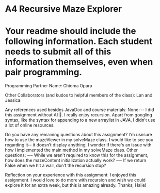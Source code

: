 # A4 Recursive Maze Explorer

# Your readme should include the following information. Each student needs to submit all of this information themselves, even when pair programming. 

Programming Partner Name: Chioma Opara

Other Collaborators (and kudos to helpful members of the class): Lan and Jessica

Any references used besides JavaDoc and course materials: None--- I did this assignment without AI 🎊. I really enjoy recursion. Apart from googling syntax, like the syntax for appending to a new arraylist in JAVA, I didn't use a lot of online resources.

Do you have any remaining questions about this assignment?
I'm usnsure how to use the mazeViewer in my solveMaze class. I would like to see you regarding it-- it doesn't display anything. I wonder if there's an issue with how I implemented the main method in my solveMaze class.
Other questions:
--- While we aren't required to know this for the assignment, how does the mazeContent initialization actually work?
--- If we return False when we hit a wall, don't the recursion stop?

Reflection on your experience with this assignment:
I enjoyed this assignment. I would love to do more with recursion and wish we could explore it for an extra week, but this is amazing already. Thanks, Halie!
